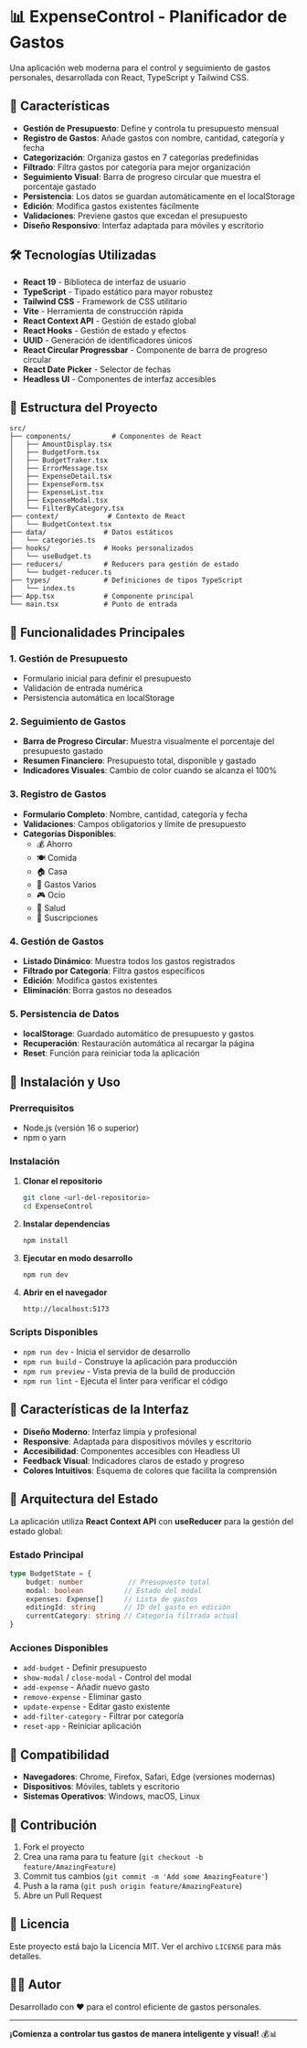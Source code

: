 # 📊 ExpenseControl - Planificador de Gastos

Una aplicación web moderna para el control y seguimiento de gastos personales, desarrollada con React, TypeScript y Tailwind CSS.

## 🚀 Características

- **Gestión de Presupuesto**: Define y controla tu presupuesto mensual
- **Registro de Gastos**: Añade gastos con nombre, cantidad, categoría y fecha
- **Categorización**: Organiza gastos en 7 categorías predefinidas
- **Filtrado**: Filtra gastos por categoría para mejor organización
- **Seguimiento Visual**: Barra de progreso circular que muestra el porcentaje gastado
- **Persistencia**: Los datos se guardan automáticamente en el localStorage
- **Edición**: Modifica gastos existentes fácilmente
- **Validaciones**: Previene gastos que excedan el presupuesto
- **Diseño Responsivo**: Interfaz adaptada para móviles y escritorio

## 🛠️ Tecnologías Utilizadas

- **React 19** - Biblioteca de interfaz de usuario
- **TypeScript** - Tipado estático para mayor robustez
- **Tailwind CSS** - Framework de CSS utilitario
- **Vite** - Herramienta de construcción rápida
- **React Context API** - Gestión de estado global
- **React Hooks** - Gestión de estado y efectos
- **UUID** - Generación de identificadores únicos
- **React Circular Progressbar** - Componente de barra de progreso circular
- **React Date Picker** - Selector de fechas
- **Headless UI** - Componentes de interfaz accesibles

## 📁 Estructura del Proyecto

```
src/
├── components/          # Componentes de React
│   ├── AmountDisplay.tsx
│   ├── BudgetForm.tsx
│   ├── BudgetTraker.tsx
│   ├── ErrorMessage.tsx
│   ├── ExpenseDetail.tsx
│   ├── ExpenseForm.tsx
│   ├── ExpenseList.tsx
│   ├── ExpenseModal.tsx
│   └── FilterByCategory.tsx
├── context/            # Contexto de React
│   └── BudgetContext.tsx
├── data/              # Datos estáticos
│   └── categories.ts
├── hooks/             # Hooks personalizados
│   └── useBudget.ts
├── reducers/          # Reducers para gestión de estado
│   └── budget-reducer.ts
├── types/             # Definiciones de tipos TypeScript
│   └── index.ts
├── App.tsx            # Componente principal
└── main.tsx           # Punto de entrada
```

## 🎯 Funcionalidades Principales

### 1. Gestión de Presupuesto
- Formulario inicial para definir el presupuesto
- Validación de entrada numérica
- Persistencia automática en localStorage

### 2. Seguimiento de Gastos
- **Barra de Progreso Circular**: Muestra visualmente el porcentaje del presupuesto gastado
- **Resumen Financiero**: Presupuesto total, disponible y gastado
- **Indicadores Visuales**: Cambio de color cuando se alcanza el 100%

### 3. Registro de Gastos
- **Formulario Completo**: Nombre, cantidad, categoría y fecha
- **Validaciones**: Campos obligatorios y límite de presupuesto
- **Categorías Disponibles**:
  - 💰 Ahorro
  - 🍽️ Comida
  - 🏠 Casa
  - 💸 Gastos Varios
  - 🎮 Ocio
  - 🏥 Salud
  - 📱 Suscripciones

### 4. Gestión de Gastos
- **Listado Dinámico**: Muestra todos los gastos registrados
- **Filtrado por Categoría**: Filtra gastos específicos
- **Edición**: Modifica gastos existentes
- **Eliminación**: Borra gastos no deseados

### 5. Persistencia de Datos
- **localStorage**: Guardado automático de presupuesto y gastos
- **Recuperación**: Restauración automática al recargar la página
- **Reset**: Función para reiniciar toda la aplicación

## 🚀 Instalación y Uso

### Prerrequisitos
- Node.js (versión 16 o superior)
- npm o yarn

### Instalación

1. **Clonar el repositorio**
   ```bash
   git clone <url-del-repositorio>
   cd ExpenseControl
   ```

2. **Instalar dependencias**
   ```bash
   npm install
   ```

3. **Ejecutar en modo desarrollo**
   ```bash
   npm run dev
   ```

4. **Abrir en el navegador**
   ```
   http://localhost:5173
   ```

### Scripts Disponibles

- `npm run dev` - Inicia el servidor de desarrollo
- `npm run build` - Construye la aplicación para producción
- `npm run preview` - Vista previa de la build de producción
- `npm run lint` - Ejecuta el linter para verificar el código

## 🎨 Características de la Interfaz

- **Diseño Moderno**: Interfaz limpia y profesional
- **Responsive**: Adaptada para dispositivos móviles y escritorio
- **Accesibilidad**: Componentes accesibles con Headless UI
- **Feedback Visual**: Indicadores claros de estado y progreso
- **Colores Intuitivos**: Esquema de colores que facilita la comprensión

## 🔧 Arquitectura del Estado

La aplicación utiliza **React Context API** con **useReducer** para la gestión del estado global:

### Estado Principal
```typescript
type BudgetState = {
    budget: number           // Presupuesto total
    modal: boolean          // Estado del modal
    expenses: Expense[]     // Lista de gastos
    editingId: string       // ID del gasto en edición
    currentCategory: string // Categoría filtrada actual
}
```

### Acciones Disponibles
- `add-budget` - Definir presupuesto
- `show-modal` / `close-modal` - Control del modal
- `add-expense` - Añadir nuevo gasto
- `remove-expense` - Eliminar gasto
- `update-expense` - Editar gasto existente
- `add-filter-category` - Filtrar por categoría
- `reset-app` - Reiniciar aplicación

## 📱 Compatibilidad

- **Navegadores**: Chrome, Firefox, Safari, Edge (versiones modernas)
- **Dispositivos**: Móviles, tablets y escritorio
- **Sistemas Operativos**: Windows, macOS, Linux

## 🤝 Contribución

1. Fork el proyecto
2. Crea una rama para tu feature (`git checkout -b feature/AmazingFeature`)
3. Commit tus cambios (`git commit -m 'Add some AmazingFeature'`)
4. Push a la rama (`git push origin feature/AmazingFeature`)
5. Abre un Pull Request

## 📄 Licencia

Este proyecto está bajo la Licencia MIT. Ver el archivo `LICENSE` para más detalles.

## 👨‍💻 Autor

Desarrollado con ❤️ para el control eficiente de gastos personales.

---

**¡Comienza a controlar tus gastos de manera inteligente y visual!** 💰📊
